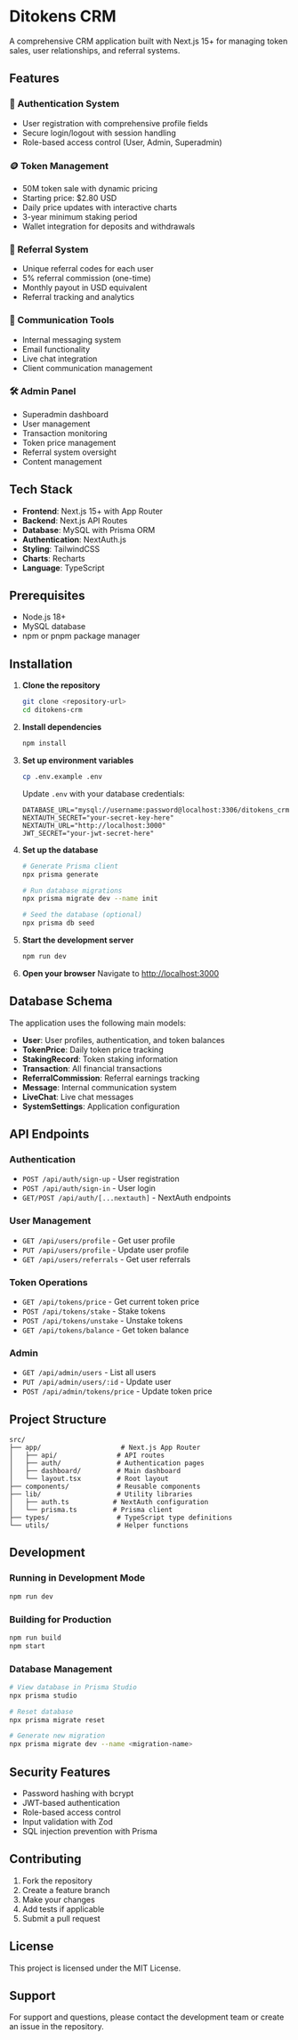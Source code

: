 # Ditokens CRM

A comprehensive CRM application built with Next.js 15+ for managing token sales, user relationships, and referral systems.

## Features

### 🔐 Authentication System
- User registration with comprehensive profile fields
- Secure login/logout with session handling
- Role-based access control (User, Admin, Superadmin)

### 🪙 Token Management
- 50M token sale with dynamic pricing
- Starting price: $2.80 USD
- Daily price updates with interactive charts
- 3-year minimum staking period
- Wallet integration for deposits and withdrawals

### 👥 Referral System
- Unique referral codes for each user
- 5% referral commission (one-time)
- Monthly payout in USD equivalent
- Referral tracking and analytics

### 💬 Communication Tools
- Internal messaging system
- Email functionality
- Live chat integration
- Client communication management

### 🛠️ Admin Panel
- Superadmin dashboard
- User management
- Transaction monitoring
- Token price management
- Referral system oversight
- Content management

## Tech Stack

- **Frontend**: Next.js 15+ with App Router
- **Backend**: Next.js API Routes
- **Database**: MySQL with Prisma ORM
- **Authentication**: NextAuth.js
- **Styling**: TailwindCSS
- **Charts**: Recharts
- **Language**: TypeScript

## Prerequisites

- Node.js 18+ 
- MySQL database
- npm or pnpm package manager

## Installation

1. **Clone the repository**
   ```bash
   git clone <repository-url>
   cd ditokens-crm
   ```

2. **Install dependencies**
   ```bash
   npm install
   ```

3. **Set up environment variables**
   ```bash
   cp .env.example .env
   ```
   
   Update `.env` with your database credentials:
   ```env
   DATABASE_URL="mysql://username:password@localhost:3306/ditokens_crm"
   NEXTAUTH_SECRET="your-secret-key-here"
   NEXTAUTH_URL="http://localhost:3000"
   JWT_SECRET="your-jwt-secret-here"
   ```

4. **Set up the database**
   ```bash
   # Generate Prisma client
   npx prisma generate
   
   # Run database migrations
   npx prisma migrate dev --name init
   
   # Seed the database (optional)
   npx prisma db seed
   ```

5. **Start the development server**
   ```bash
   npm run dev
   ```

6. **Open your browser**
   Navigate to [http://localhost:3000](http://localhost:3000)

## Database Schema

The application uses the following main models:

- **User**: User profiles, authentication, and token balances
- **TokenPrice**: Daily token price tracking
- **StakingRecord**: Token staking information
- **Transaction**: All financial transactions
- **ReferralCommission**: Referral earnings tracking
- **Message**: Internal communication system
- **LiveChat**: Live chat messages
- **SystemSettings**: Application configuration

## API Endpoints

### Authentication
- `POST /api/auth/sign-up` - User registration
- `POST /api/auth/sign-in` - User login
- `GET/POST /api/auth/[...nextauth]` - NextAuth endpoints

### User Management
- `GET /api/users/profile` - Get user profile
- `PUT /api/users/profile` - Update user profile
- `GET /api/users/referrals` - Get user referrals

### Token Operations
- `GET /api/tokens/price` - Get current token price
- `POST /api/tokens/stake` - Stake tokens
- `POST /api/tokens/unstake` - Unstake tokens
- `GET /api/tokens/balance` - Get token balance

### Admin
- `GET /api/admin/users` - List all users
- `PUT /api/admin/users/:id` - Update user
- `POST /api/admin/tokens/price` - Update token price

## Project Structure

```
src/
├── app/                    # Next.js App Router
│   ├── api/               # API routes
│   ├── auth/              # Authentication pages
│   ├── dashboard/         # Main dashboard
│   └── layout.tsx         # Root layout
├── components/            # Reusable components
├── lib/                   # Utility libraries
│   ├── auth.ts           # NextAuth configuration
│   └── prisma.ts         # Prisma client
├── types/                 # TypeScript type definitions
└── utils/                 # Helper functions
```

## Development

### Running in Development Mode
```bash
npm run dev
```

### Building for Production
```bash
npm run build
npm start
```

### Database Management
```bash
# View database in Prisma Studio
npx prisma studio

# Reset database
npx prisma migrate reset

# Generate new migration
npx prisma migrate dev --name <migration-name>
```

## Security Features

- Password hashing with bcrypt
- JWT-based authentication
- Role-based access control
- Input validation with Zod
- SQL injection prevention with Prisma

## Contributing

1. Fork the repository
2. Create a feature branch
3. Make your changes
4. Add tests if applicable
5. Submit a pull request

## License

This project is licensed under the MIT License.

## Support

For support and questions, please contact the development team or create an issue in the repository.

